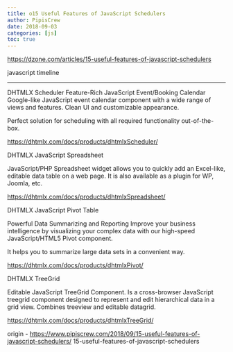 ```yaml
---
title: o15 Useful Features of JavaScript Schedulers
author: PipisCrew
date: 2018-09-03
categories: [js]
toc: true
---
```


https://dzone.com/articles/15-useful-features-of-javascript-schedulers

javascript timeline

------------------------------------

DHTMLX Scheduler
Feature-Rich JavaScript Event/Booking Calendar
Google-like JavaScript event calendar component with a wide range of views and features. Clean UI and customizable appearance.

Perfect solution for scheduling with all required functionality out-of-the-box.

https://dhtmlx.com/docs/products/dhtmlxScheduler/

DHTMLX JavaScript Spreadsheet

JavaScript/PHP Spreadsheet widget allows you to quickly add an Excel-like, editable data table on a web page. It is also available as a plugin for WP, Joomla, etc.

https://dhtmlx.com/docs/products/dhtmlxSpreadsheet/

DHTMLX JavaScript Pivot Table

Powerful Data Summarizing and Reporting
Improve your business intelligence by visualizing your complex data with our high-speed JavaScript/HTML5 Pivot component.

It helps you to summarize large data sets in a convenient way.

https://dhtmlx.com/docs/products/dhtmlxPivot/

DHTMLX TreeGrid

Editable JavaScript TreeGrid Component. Is a cross-browser JavaScript treegrid component designed to represent and edit hierarchical data in a grid view. Combines treeview and editable datagrid.

https://dhtmlx.com/docs/products/dhtmlxTreeGrid/

origin - https://www.pipiscrew.com/2018/09/15-useful-features-of-javascript-schedulers/ 15-useful-features-of-javascript-schedulers